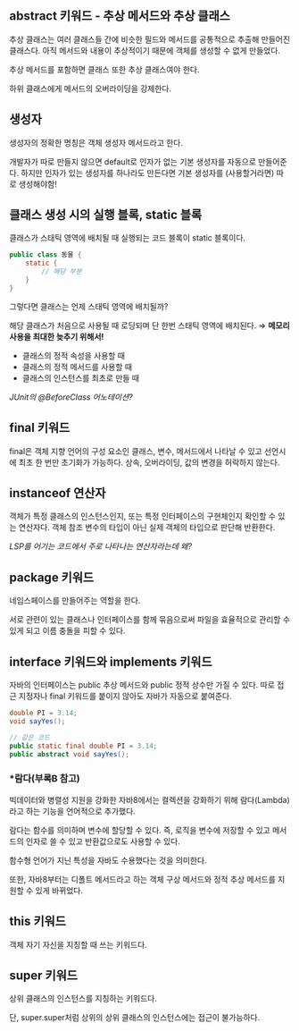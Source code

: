 ## abstract 키워드 - 추상 메서드와 추상 클래스

추상 클래스는 여러 클래스들 간에 비슷한 필드와 메서드를 공통적으로 추출해 만들어진 클래스다. 아직 메서드와 내용이 추상적이기 때문에 객체를 생성할 수 없게 만들었다.

추상 메서드를 포함하면 클래스 또한 추상 클래스여야 한다.

하위 클래스에게 메서드의 오버라이딩을 강제한다.

## 생성자

생성자의 정확한 명칭은 객체 생성자 메서드라고 한다.

개발자가 따로 만들지 않으면 default로 인자가 없는 기본 생성자를 자동으로 만들어준다. 하지만 인자가 있는 생성자를 하나라도 만든다면 기본 생성자를 (사용할거라면) 따로 생성해야함!

## 클래스 생성 시의 실행 블록, static 블록

클래스가 스태틱 영역에 배치될 때 실행되는 코드 블록이 static 블록이다.

```java
public class 동물 {
	static {
		// 해당 부분
	}
}
```

그렇다면 클래스는 언제 스태틱 영역에 배치될까? 

해당 클래스가 처음으로 사용될 때 로딩되며 단 한번 스태틱 영역에 배치된다. ⇒ **메모리 사용을 최대한 늦추기 위해서!**

- 클래스의 정적 속성을 사용할 때
- 클래스의 정적 메서드를 사용할 때
- 클래스의 인스턴스를 최초로 만들 때

*JUnit의 @BeforeClass 어노테이션?*

## final 키워드

final은 객체 지향 언어의 구성 요소인 클래스, 변수, 메서드에서 나타날 수 있고 선언시에 최초 한 번만 초기화가 가능하다. 상속, 오버라이딩, 값의 변경을 허락하지 않는다.

## instanceof 연산자

객체가 특정 클래스의 인스턴스인지, 또는 특정 인터페이스의 구현체인지 확인할 수 있는 연산자다. 객체 참조 변수의 타입이 아닌 실제 객체의 타입으로 판단해 반환한다.

*LSP를 어기는 코드에서 주로 나타나는 연산자라는데 왜?*

## package 키워드

네임스페이스를 만들어주는 역할을 한다. 

서로 관련이 있는 클래스나 인터페이스를 함께 묶음으로써 파일을 효율적으로 관리할 수 있게 되고 이름 충돌을 피할 수 있다.

## interface 키워드와 implements 키워드

자바의 인터페이스는 public 추상 메서드와 public 정적 상수만 가질 수 있다. 따로 접근 지정자나 final 키워드를 붙이지 않아도 자바가 자동으로 붙여준다.

```java
double PI = 3.14;
void sayYes();

// 같은 코드
public static final double PI = 3.14;
public abstract void sayYes();
```

### *람다(부록B 참고)

빅데이터와 병렬성 지원을 강화한 자바8에서는 컬렉션을 강화하기 위해 람다(Lambda)라고 하는 기능을 언어적으로 추가했다.

람다는 함수를 의미하며 변수에 할당할 수 있다. 즉, 로직을 변수에 저장할 수 있고 메서드의 인자로 쓸 수 있고 반환값으로도 사용할 수 있다.

함수형 언어가 지닌 특성을 자바도 수용했다는 것을 의미한다.

또한, 자바8부터는 디폴트 메서드라고 하는 객체 구상 메서드와 정적 추상 메서드를 지원할 수 있게 바뀌었다.

## this 키워드

객체 자기 자신을 지칭할 때 쓰는 키워드다.

## super 키워드

상위 클래스의 인스턴스를 지칭하는 키워드다.

단, super.super처럼 상위의 상위 클래스의 인스턴스에는 접근이 불가능하다.
